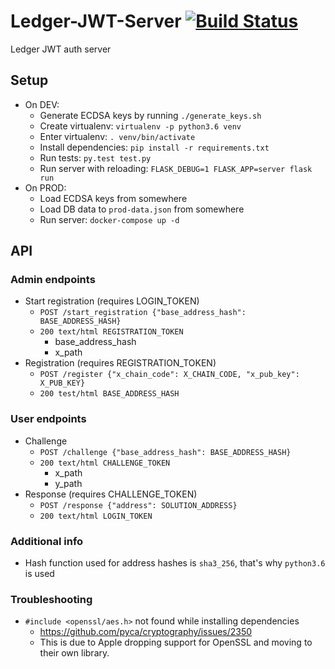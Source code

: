 # Ledger-JWT-Server [![Build Status](https://travis-ci.org/Neufund/Ledger-JWT-Server.svg?branch=master)](https://travis-ci.org/Neufund/Ledger-JWT-Server)
Ledger JWT auth server

## Setup

* On DEV:
    * Generate ECDSA keys by running `./generate_keys.sh`
    * Create virtualenv: `virtualenv -p python3.6 venv`
    * Enter virtualenv: `. venv/bin/activate`
    * Install dependencies: `pip install -r requirements.txt`
    * Run tests: `py.test test.py`
    * Run server with reloading: `FLASK_DEBUG=1 FLASK_APP=server flask run`
* On PROD:
    * Load ECDSA keys from somewhere
    * Load DB data to `prod-data.json` from somewhere
    * Run server: `docker-compose up -d`

## API

### Admin endpoints

* Start registration (requires LOGIN_TOKEN)
    * `POST /start_registration {"base_address_hash": BASE_ADDRESS_HASH}`
    * `200 text/html REGISTRATION_TOKEN`
        * base_address_hash
        * x_path
* Registration (requires REGISTRATION_TOKEN)
    * `POST /register {"x_chain_code": X_CHAIN_CODE, "x_pub_key": X_PUB_KEY}`
    * `200 test/html BASE_ADDRESS_HASH`

### User endpoints

* Challenge
    * `POST /challenge {"base_address_hash": BASE_ADDRESS_HASH}`
    * `200 text/html CHALLENGE_TOKEN`
        * x_path
        * y_path
* Response (requires CHALLENGE_TOKEN)
    * `POST /response {"address": SOLUTION_ADDRESS}`
    * `200 text/html LOGIN_TOKEN`

### Additional info

* Hash function used for address hashes is `sha3_256`, that's why `python3.6` is used

### Troubleshooting
* `#include <openssl/aes.h>` not found while installing dependencies
    * https://github.com/pyca/cryptography/issues/2350
    * This is due to Apple dropping support for OpenSSL and moving to their own library.